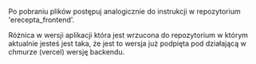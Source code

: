 Po pobraniu plików postępuj analogicznie do instrukcji w repozytorium 'erecepta_frontend'.

Różnica w wersji aplikacji która jest wrzucona do repozytorium w którym aktualnie jesteś jest taka, że jest to 
wersja już podpięta pod działającą w chmurze (vercel) wersję backendu.
